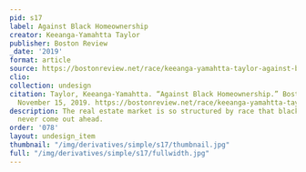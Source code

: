 ```yaml
---
pid: s17
label: Against Black Homeownership
creator: Keeanga-Yamahtta Taylor
publisher: Boston Review
_date: '2019'
format: article
source: https://bostonreview.net/race/keeanga-yamahtta-taylor-against-black-homeownership
clio:
collection: undesign
citation: Taylor, Keeanga-Yamahtta. “Against Black Homeownership.” Boston Review,
  November 15, 2019. https://bostonreview.net/race/keeanga-yamahtta-taylor-against-black-homeownership.
description: The real estate market is so structured by race that black families will
  never come out ahead.
order: '078'
layout: undesign_item
thumbnail: "/img/derivatives/simple/s17/thumbnail.jpg"
full: "/img/derivatives/simple/s17/fullwidth.jpg"
---
```

